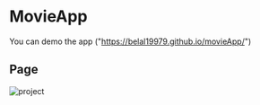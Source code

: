 # MovieApp

You can demo the app ("https://belal19979.github.io/movieApp/")

## Page

![project](https://user-images.githubusercontent.com/90519937/211191836-2ff14e01-7d9f-4422-80e6-ceac40bf302f.png)

